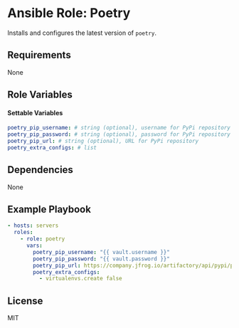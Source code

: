 # Ansible Role: Poetry

Installs and configures the latest version of `poetry`.

## Requirements

None

## Role Variables

#### Settable Variables
```yaml
poetry_pip_username: # string (optional), username for PyPi repository
poetry_pip_password: # string (optional), password for PyPi repository
poetry_pip_url: # string (optional), URL for PyPi repository
poetry_extra_configs: # list
```

## Dependencies

None

## Example Playbook
```yaml
- hosts: servers
  roles:
    - role: poetry
      vars:
        poetry_pip_username: "{{ vault.username }}"
        poetry_pip_password: "{{ vault.password }}"
        poetry_pip_url: https://company.jfrog.io/artifactory/api/pypi/pypi/simple
        poetry_extra_configs:
          - virtualenvs.create false
```

## License

MIT
